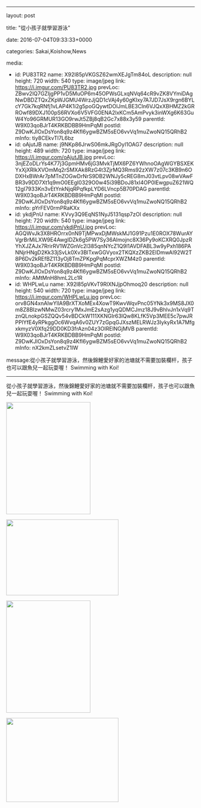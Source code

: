 
--- 

layout: post 

title: "從小孩子就學習游泳" 

date: 2016-07-04T09:33:33+0000 

categories: Sakai,Koishow,News 

media:
  - id: PU83TR2
    name: X92l85pVKGSZ62wmXEJgTm84oL
    description: null
    height: 720
    width: 540
    type: image/jpeg
    link: https://i.imgur.com/PU83TR2.jpg
    prevLoc: ZBwv2lQ7GZIjgPP1vD5MuOP6m45OPWsGLxqNVq64cR9vZK8VYmiDAgNwDBDZTQxZKpWJGMU4WrzJjQD1cVAj4y60gKIxy7A7JD7JsX9rgn6BYLcY7Gk7kqRNfj1vLAP4K1i2g5poGQywtDOlJmLBE3Cln6VJQxXBHMZ2kGRROwf89DXJ100pS6RVXo6V5VFG0ENA2lxKCm5AmPvyk3inWXg6K63GuW4Yo96GRMUR13GO9rwJt5ZBj8qB2Gc7x88x3y59
    parentId: W9X03qoBJrT4KRKBDBB9HmPqMl
    postId: Z9DwKJlOxDsYon8q9z4Kfl6ygwBZM5sEO6vvVq1muZwoNQ15QRhB2
    mInfo: tiy8CEkvTl7L6bz
  - id: oAjutJB
    name: j9NKp86JrwS06mkJRgOyI1OAG7
    description: null
    height: 489
    width: 720
    type: image/jpeg
    link: https://i.imgur.com/oAjutJB.jpg
    prevLoc: 3njEZoDLrYs4K77j3GpmHMv6jG3MvkTjMX6PZ6YWhnoOAgWGYBSXEKYxXjXRIkXVOmMq2rSMXAk8RzG4t3ZjrMQ3Rms92zXW7z07c3KB9n6ODXHxBWrAr7pMTnZOGwDrNrS9DB2WNJy5cREG8mJ03vtLpv08wVAwFBR3v9DD7Xt1q9mO0EEgI0329O0w45i39BDoJ81xI4OP0lEwgpuZ621WQ12gI7933Kn3vEtYnkNjqRPqfkpLYD6LVncp5B70PDAG
    parentId: W9X03qoBJrT4KRKBDBB9HmPqMl
    postId: Z9DwKJlOxDsYon8q9z4Kfl6ygwBZM5sEO6vvVq1muZwoNQ15QRhB2
    mInfo: pYrFEV0rmPRaKXx
  - id: ykdjPnU
    name: KVvy3Q9EqNS1NyJ5131qsp7zOl
    description: null
    height: 720
    width: 540
    type: image/jpeg
    link: https://i.imgur.com/ykdjPnU.jpg
    prevLoc: AGQWvJk3X8HROrrx0nN9TjMPwxDjMWskMJ1G91Pzu1E0ROX78WurAYVgrBrMiLXW9E4AwgIDZk6g5PW7Sy36Almojnc8X36Py9oKCXRQ0JpzRYhXJZAJx7RrirRV1WZGnVc2l385qnNYcZ1Q9l1AVDFABL3w9yPxh186PANNjrHNgD2Kk33jSvLk0Xv3BlTxwGGVyox2TKQXzZKB2EIDmwAl92W2T8P6Dv2kREfBZ113yOj8TmZPKpgPqMcprXWZM4z0
    parentId: W9X03qoBJrT4KRKBDBB9HmPqMl
    postId: Z9DwKJlOxDsYon8q9z4Kfl6ygwBZM5sEO6vvVq1muZwoNQ15QRhB2
    mInfo: AMtMnH8hmL2Lc1R
  - id: WHPLwLu
    name: X92l85pVKvT9RlXNJjpOhmoq20
    description: null
    height: 540
    width: 720
    type: image/jpeg
    link: https://i.imgur.com/WHPLwLu.jpg
    prevLoc: orv8GN4xnAIwYllA9BrXTXoMEx4XowT9KwvWqvPnc05YNk3x9MS8JX0m8Z8BIzwNMwZ03rcry1MxJmE2sAzg1yqQDMCJmz18J9vBhlvJn1xVq9TznQLnokpGSZQQv54vBDCkW111XKNGIr63lQw8KLfK5Vp3MEE5c7pwJRPPlYfE4yRPkggOc6WvqA6v0ZUY7zGpqGJXszMELRWJz3IykyRx1A7MfgxkmyzV0Xfq29DD0KD3frAzn04z3OIRElNGjMVB
    parentId: W9X03qoBJrT4KRKBDBB9HmPqMl
    postId: Z9DwKJlOxDsYon8q9z4Kfl6ygwBZM5sEO6vvVq1muZwoNQ15QRhB2
    mInfo: nX2kmZLsetvZ1lW

message:從小孩子就學習游泳，然後錦鯉愛好家的池塘就不需要加裝欄杆，孩子也可以跟魚兒一起玩耍喔！
Swimming with Koi!


--- 


從小孩子就學習游泳，然後錦鯉愛好家的池塘就不需要加裝欄杆，孩子也可以跟魚兒一起玩耍喔！
Swimming with Koi!


<a href="https://i.imgur.com/PU83TR2.jpg"><img src="https://i.imgur.com/PU83TR2.jpg" height=300 width=225 /></a> 

 
<a href="https://i.imgur.com/oAjutJB.jpg"><img src="https://i.imgur.com/oAjutJB.jpg" height=203 width=300 /></a> 

 
<a href="https://i.imgur.com/ykdjPnU.jpg"><img src="https://i.imgur.com/ykdjPnU.jpg" height=300 width=225 /></a> 

 
<a href="https://i.imgur.com/WHPLwLu.jpg"><img src="https://i.imgur.com/WHPLwLu.jpg" height=225 width=300 /></a> 
 

